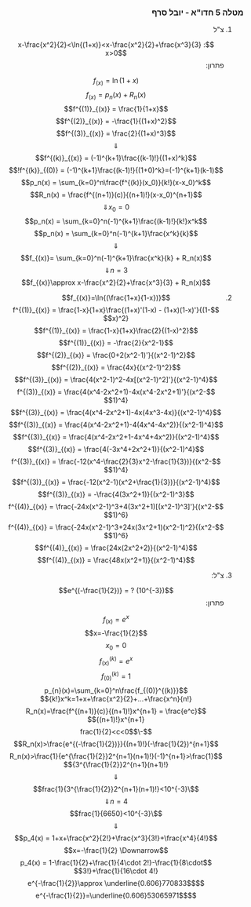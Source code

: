 <style>
    html {
        direction: rtl;
    }
    eqn, table, .katex {
        direction: ltr;
    }
</style>

### מטלה 5 חדו"א - יובל סרף
1.
    צ"ל
    
    $$x-\frac{x^2}{2}<\ln{(1+x)}<x-\frac{x^2}{2}+\frac{x^3}{3} : x>0$$
    פתרון:  

    
    $$f_{(x)} = \ln{(1+x)}$$
    $$f_{(x)} = p_n(x) + R_n(x)$$
    $$f^{(1)}_{(x)} = \frac{1}{1+x}$$
    $$f^{(2)}_{(x)} = -\frac{1}{(1+x)^2}$$
    $$f^{(3)}_{(x)} = \frac{2}{(1+x)^3}$$
    $$\Downarrow$$
    $$f^{(k)}_{(x)} = (-1)^{k+1}\frac{(k-1)!}{(1+x)^k}$$
    $$f^{(k)}_{(0)} = (-1)^{k+1}\frac{(k-1)!}{(1+0)^k}=(-1)^{k+1}(k-1)!$$
    $$p_n(x) = \sum_{k=0}^n\frac{f^{(k)}(x_0)}{k!}(x-x_0)^k$$
    $$R_n(x) = \frac{f^{(n+1)}(c)}{(n+1)!}(x-x_0)^{n+1}$$
    $$x_0=0\Downarrow$$
    $$p_n(x) = \sum_{k=0}^n(-1)^{k+1}\frac{(k-1)!}{k!}x^k$$
    $$p_n(x) = \sum_{k=0}^n(-1)^{k+1}\frac{x^k}{k}$$
    $$\Downarrow$$
    $$f_{(x)}= \sum_{k=0}^n(-1)^{k+1}\frac{x^k}{k} + R_n(x)$$
    $$n=3 \Downarrow$$
    $$f_{(x)}\approx x-\frac{x^2}{2}+\frac{x^3}{3} + R_n(x)$$
2.
    $$f_{(x)}=\ln{(\frac{1+x}{1-x})}$$
    $$f^{(1)}_{(x)} = \frac{1-x}{1+x}\frac{(1+x)'(1-x) - (1+x)(1-x)'}{(1-x)^2}$$
    $$f^{(1)}_{(x)} = \frac{1-x}{1+x}\frac{2}{(1-x)^2}$$
    $$f^{(1)}_{(x)} = -\frac{2}{x^2-1}$$
    $$f^{(2)}_{(x)} = \frac{0+2(x^2-1)'}{(x^2-1)^2}$$
    $$f^{(2)}_{(x)} = \frac{4x}{(x^2-1)^2}$$
    $$f^{(3)}_{(x)} = \frac{4(x^2-1)^2-4x[(x^2-1)^2]'}{(x^2-1)^4}$$
    $$f^{(3)}_{(x)} = \frac{4(x^4-2x^2+1)-4x(x^4-2x^2+1)'}{(x^2-1)^4}$$
    $$f^{(3)}_{(x)} = \frac{4(x^4-2x^2+1)-4x(4x^3-4x)}{(x^2-1)^4}$$
    $$f^{(3)}_{(x)} = \frac{4(x^4-2x^2+1)-4(4x^4-4x^2)}{(x^2-1)^4}$$
    $$f^{(3)}_{(x)} = \frac{4(x^4-2x^2+1-4x^4+4x^2)}{(x^2-1)^4}$$
    $$f^{(3)}_{(x)} = \frac{4(-3x^4+2x^2+1)}{(x^2-1)^4}$$
    $$f^{(3)}_{(x)} = \frac{-12(x^4-\frac{2}{3}x^2-\frac{1}{3})}{(x^2-1)^4}$$
    $$f^{(3)}_{(x)} = \frac{-12(x^2-1)(x^2+\frac{1}{3})}{(x^2-1)^4}$$
    $$f^{(3)}_{(x)} = -\frac{4(3x^2+1)}{(x^2-1)^3}$$
    $$f^{(4)}_{(x)} = \frac{-24x(x^2-1)^3+4(3x^2+1)[(x^2-1)^3]'}{(x^2-1)^6}$$
    $$f^{(4)}_{(x)} = \frac{-24x(x^2-1)^3+24x(3x^2+1)(x^2-1)^2}{(x^2-1)^6}$$
    $$f^{(4)}_{(x)} = \frac{24x(2x^2+2)}{(x^2-1)^4}$$
    $$f^{(4)}_{(x)} = \frac{48x(x^2+1)}{(x^2-1)^4}$$
3.
    צ"ל:

    $$e^{(-\frac{1}{2})} = ? (10^{-3})$$
    פתרון:

    $$f_{(x)}=e^x$$
    $$x=-\frac{1}{2}$$
    $$x_0=0$$
    $$f_{(x)}^{(k)} = e^x$$
    $$f_{(0)}^{(k)} = 1$$
    $$p_{n}(x)=\sum_{k=0}^n\frac{f_{(0)}^{(k)}}{k!}x^k=1+x+\frac{x^2}{2}+...+\frac{x^n}{n!}$$
    $$R_n(x)=\frac{f^{(n+1)}(c)}{(n+1)!}x^{n+1} = \frac{e^c}{(n+1)!}x^{n+1}$$
    $$-\frac{1}{2}<c<0$$
    $$R_n(x)>\frac{e^{(-\frac{1}{2})}}{(n+1)!}(-\frac{1}{2})^{n+1}$$
    $$R_n(x)>\frac{1}{e^{\frac{1}{2}}2^{n+1}(n+1)!}(-1)^{n+1}>\frac{1}{3^{\frac{1}{2}}2^{n+1}(n+1)!}$$
    $$\Downarrow$$
    $$\frac{1}{3^{\frac{1}{2}}2^{n+1}(n+1)!}<10^{-3}$$
    $$n=4 \Downarrow$$
    $$\frac{1}{6650}<10^{-3}$$
    $$\Downarrow$$
    $$p_4(x) = 1+x+\frac{x^2}{2!}+\frac{x^3}{3!}+\frac{x^4}{4!}$$
    $$x=-\frac{1}{2} \Downarrow$$
    $$p_4(x) = 1-\frac{1}{2}+\frac{1}{4\cdot 2!}-\frac{1}{8\cdot 3!}+\frac{1}{16\cdot 4!}$$
    $$e^{-\frac{1}{2}}\approx \underline{0.606}770833$$
    $$e^{-\frac{1}{2}}=\underline{0.606}53065971$$